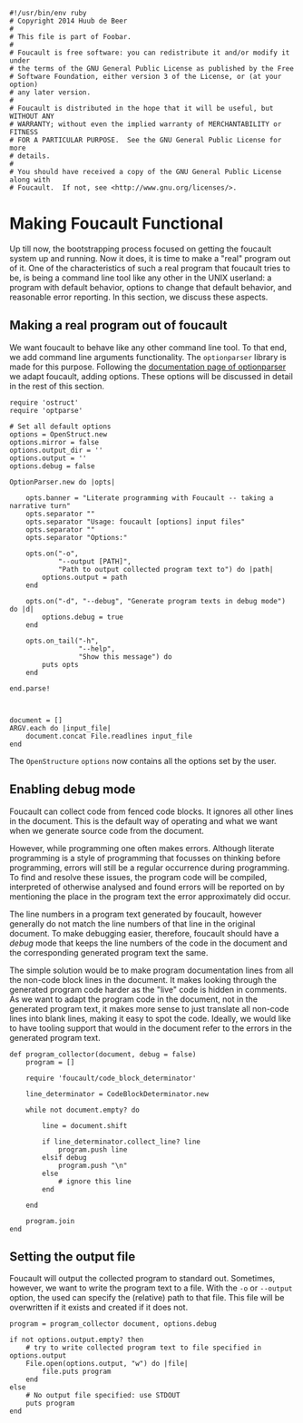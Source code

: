 ~~~{.ruby}
#!/usr/bin/env ruby
# Copyright 2014 Huub de Beer 
#
# This file is part of Foobar.
#
# Foucault is free software: you can redistribute it and/or modify it under
# the terms of the GNU General Public License as published by the Free
# Software Foundation, either version 3 of the License, or (at your option)
# any later version.  
#          
# Foucault is distributed in the hope that it will be useful, but WITHOUT ANY
# WARRANTY; without even the implied warranty of MERCHANTABILITY or FITNESS
# FOR A PARTICULAR PURPOSE.  See the GNU General Public License for more
# details.
#
# You should have received a copy of the GNU General Public License along with
# Foucault.  If not, see <http://www.gnu.org/licenses/>.
~~~

# Making Foucault Functional

Up till now, the bootstrapping process focused on getting the foucault system
up and running. Now it does, it is time to make a "real" program out of it.
One of the characteristics of such a real program that foucault tries to be,
is being a command line tool like any other in the UNIX userland: a program
with default behavior, options to change that default behavior, and reasonable
error reporting. In this section, we discuss these aspects.

## Making a real program out of foucault

We want foucault to behave like any other command line tool. To that end, we
add command line arguments functionality. The `optionparser` library is made
for this purpose. Following the [documentation page of
    optionparser](http://www.ruby-doc.org/stdlib/libdoc/optparse/rdoc/OptionParser.html)
    we adapt foucault, adding options. These options will be discussed in
    detail in the rest of this section.

~~~{.ruby}
require 'ostruct'
require 'optparse'

# Set all default options
options = OpenStruct.new
options.mirror = false
options.output_dir = ''
options.output = ''
options.debug = false

OptionParser.new do |opts|
    
    opts.banner = "Literate programming with Foucault -- taking a narrative turn"
    opts.separator ""
    opts.separator "Usage: foucault [options] input files"
    opts.separator ""
    opts.separator "Options:"

    opts.on("-o", 
            "--output [PATH]", 
            "Path to output collected program text to") do |path|
        options.output = path
    end

    opts.on("-d", "--debug", "Generate program texts in debug mode") do |d|
        options.debug = true
    end

    opts.on_tail("-h",
                 "--help",
                 "Show this message") do
        puts opts
    end

end.parse!



document = []
ARGV.each do |input_file|
    document.concat File.readlines input_file
end
~~~

The `OpenStructure` `options` now contains all the options set by the user.

## Enabling debug mode

Foucault can collect code from fenced code blocks. It ignores all other lines
in the document. This is the default way of operating and what we want when we
generate source code from the document.

However, while programming one often makes errors. Although literate
programming is a style of programming that focusses on thinking before
programming, errors will still be a regular occurrence during programming. To
find and resolve these issues, the program code will be compiled, interpreted
of otherwise analysed and found errors will be reported on by mentioning the
place in the program text the error approximately did occur. 

The line numbers in a program text generated by foucault, however generally do
not match the line numbers of that line in the original document. To make
debugging easier, therefore, foucault should have a *debug* mode that keeps
the line numbers of the code in the document and the corresponding generated
program text the same.

The simple solution would be to make program documentation lines from all the
non-code block lines in the document. It makes looking through the generated
program code harder as the "live" code is hidden in comments. As we want to
adapt the program code in the document, not in the generated program text, it
makes more sense to just translate all non-code lines into blank lines, making
it easy to spot the code. Ideally, we would like to have tooling support that
would in the document refer to the errors in the generated program text.

~~~{.ruby}
def program_collector(document, debug = false)
    program = []

    require 'foucault/code_block_determinator'

    line_determinator = CodeBlockDeterminator.new

    while not document.empty? do

        line = document.shift

        if line_determinator.collect_line? line
            program.push line
        elsif debug
            program.push "\n"
        else
            # ignore this line
        end

    end

    program.join
end
~~~

## Setting the output file

Foucault will output the collected program to standard out. Sometimes,
however, we want to write the program text to a file. With the `-o` or
`--output` option, the used can specify the (relative) path to that file. This
file will be overwritten if it exists and created if it does not.

~~~{.ruby}
program = program_collector document, options.debug

if not options.output.empty? then
    # try to write collected program text to file specified in options.output
    File.open(options.output, "w") do |file|
        file.puts program
    end
else
    # No output file specified: use STDOUT
    puts program
end
~~~

